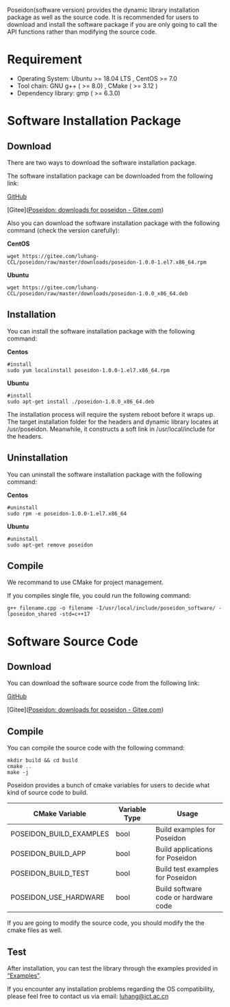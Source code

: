 Poseidon(software version) provides the dynamic library installation package as well as the source code. It is recommended for users to download and install the software package if you are only going to call the API functions rather than modifying the source code.



# Requirement 

* Operating System: Ubuntu >= 18.04 LTS , CentOS >= 7.0
* Tool chain: GNU g++ ( >= 8.0) , CMake ( >= 3.12 )
* Dependency library: gmp ( >= 6.3.0)



# Software Installation Package



## Download

There are two ways to download the software installation package.

The software installation package can be downloaded from the following link:

[GitHub]([luhang-HPU/poseidon](https://github.com/luhang-HPU/poseidon))

[Gitee]([Poseidon: downloads for poseidon - Gitee.com](https://gitee.com/luhang-HPU/poseidon/tree/master/downloads))



Also you can download the software installation package with the following command (check the version carefully):

**CentOS**

```shell
wget https://gitee.com/luhang-CCL/poseidon/raw/master/downloads/poseidon-1.0.0-1.el7.x86_64.rpm
```

**Ubuntu**

```shell
wget https://gitee.com/luhang-CCL/poseidon/raw/master/downloads/poseidon-1.0.0_x86_64.deb
```



## Installation

You can install the software installation package with the following command:

**Centos**

```shell
#install
sudo yum localinstall poseidon-1.0.0-1.el7.x86_64.rpm
```

**Ubuntu**

```shell
#install
sudo apt-get install ./poseidon-1.0.0_x86_64.deb
```

The installation process will require the system reboot before it wraps up. The target installation folder for the headers and dynamic library locates at /usr/poseidon. Meanwhile, it constructs a soft link in /usr/local/include for the headers.  



## Uninstallation

You can uninstall the software installation package with the following command:

**Centos**

```shell
#uninstall
sudo rpm -e poseidon-1.0.0-1.el7.x86_64
```

**Ubuntu**

```shell
#uninstall
sudo apt-get remove poseidon
```

 

## Compile

We recommand to use CMake for project management. 

If you compiles single file, you could run the following command:

```shell
g++ filename.cpp -o filename -I/usr/local/include/poseidon_software/ -lposeidon_shared -std=c++17
```



# Software Source Code 



## Download

You can download the software source code from the following link:

[GitHub]([luhang-HPU/poseidon](https://github.com/luhang-HPU/poseidon))

[Gitee]([Poseidon: downloads for poseidon - Gitee.com](https://gitee.com/luhang-HPU/poseidon/tree/master/downloads))



## Compile

You can compile the source code with the following command:

```shell
mkdir build && cd build
cmake ..
make -j
```



Poseidon provides a bunch of cmake variables for users to decide what kind of source code to build.

| CMake Variable          | Variable Type | Usage                                |
| ----------------------- | ------------- | ------------------------------------ |
| POSEIDON_BUILD_EXAMPLES | bool          | Build examples for Poseidon          |
| POSEIDON_BUILD_APP      | bool          | Build applications for Poseidon      |
| POSEIDON_BUILD_TEST     | bool          | Build test examples for Poseidon     |
| POSEIDON_USE_HARDWARE   | bool          | Build software code or hardware code |

If you are going to modify the source code, you should modify the the cmake files as well.





## Test

After installation, you can test the library through the examples provided in [“Examples”](https://poseidon-hpu.readthedocs.io/en/latest/Getting_Started/index.html#examples).

If you encounter any installation problems regarding the OS compatibility, please feel free to contact us via email: luhang@ict.ac.cn
